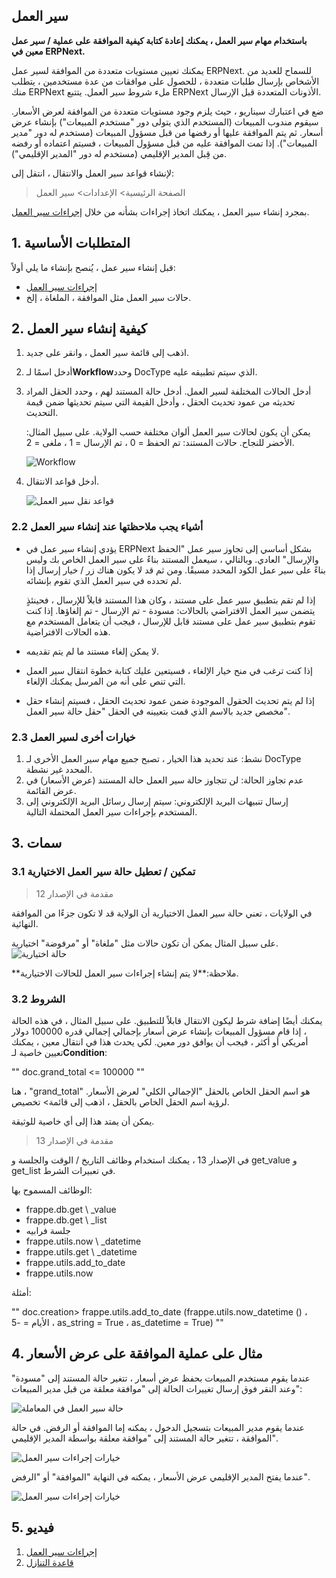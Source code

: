 ## سير العمل

**باستخدام مهام سير العمل ، يمكنك إعادة كتابة كيفية الموافقة على عملية / سير عمل معين في ERPNext.**

يمكنك تعيين مستويات متعددة من الموافقة لسير عمل ERPNext. للسماح للعديد من الأشخاص بإرسال طلبات متعددة ، للحصول على موافقات من عدة مستخدمين ، يتطلب منك ERPNext ملء شروط سير العمل. يتتبع ERPNext الأذونات المتعددة قبل الإرسال.

ضع في اعتبارك سيناريو ، حيث يلزم وجود مستويات متعددة من الموافقة لعرض الأسعار. سيقوم مندوب المبيعات (المستخدم الذي يتولى دور "مستخدم المبيعات") بإنشاء عرض أسعار. ثم يتم الموافقة عليها أو رفضها من قبل مسؤول المبيعات (مستخدم له دور "مدير المبيعات"). إذا تمت الموافقة عليه من قبل مسؤول المبيعات ، فسيتم اعتماده أو رفضه من قِبل المدير الإقليمي (مستخدم له دور "المدير الإقليمي").

لإنشاء قواعد سير العمل والانتقال ، انتقل إلى:

> الصفحة الرئيسية> الإعدادات> سير العمل

بمجرد إنشاء سير العمل ، يمكنك اتخاذ إجراءات بشأنه من خلال [إجراءات سير العمل](https://docs.erpnext.com/docs/v13/user/manual/en/setting-up/workflow-actions).

## 1. المتطلبات الأساسية

قبل إنشاء سير عمل ، يُنصح بإنشاء ما يلي أولاً:

* [إجراءات سير العمل](https://docs.erpnext.com/docs/v13/user/manual/en/setting-up/workflow-actions)
* حالات سير العمل مثل الموافقة ، الملغاة ، إلخ.

## 2. كيفية إنشاء سير العمل

1. اذهب إلى قائمة سير العمل ، وانقر على جديد.
2. أدخل اسمًا لـ**Workflow**وحدد DocType الذي سيتم تطبيقه عليه.
3. أدخل الحالات المختلفة لسير العمل. أدخل حالة المستند لهم ، وحدد الحقل المراد تحديثه من عمود تحديث الحقل ، وأدخل القيمة التي سيتم تحديثها ضمن قيمة التحديث.
    
    يمكن أن يكون لحالات سير العمل ألوان مختلفة حسب الولاية. على سبيل المثال: الأخضر للنجاح. حالات المستند: تم الحفظ = 0 ، تم الإرسال = 1 ، ملغى = 2.
    
    ![Workflow](https://docs.erpnext.com/files/workflow.png)
    
4. أدخل قواعد الانتقال.
    
    ![قواعد نقل سير العمل](https://docs.erpnext.com/files/workflow-transition-rules.png)
    

### 2.2 أشياء يجب ملاحظتها عند إنشاء سير العمل

* يؤدي إنشاء سير عمل في ERPNext بشكل أساسي إلى تجاوز سير عمل "الحفظ والإرسال" العادي. وبالتالي ، سيعمل المستند بناءً على سير العمل الخاص بك وليس بناءً على سير عمل الكود المحدد مسبقًا. ومن ثم قد لا يكون هناك زر / خيار إرسال إذا لم تحدده في سير العمل الذي تقوم بإنشائه.
    
    إذا لم تقم بتطبيق سير عمل على مستند ، وكان هذا المستند قابلاً للإرسال ، فحينئذٍ يتضمن سير العمل الافتراضي بالحالات: مسودة - تم الإرسال - تم إلغاؤها. إذا كنت تقوم بتطبيق سير عمل على مستند قابل للإرسال ، فيجب أن يتعامل المستخدم مع هذه الحالات الافتراضية.
    
* لا يمكن إلغاء مستند ما لم يتم تقديمه.
    
* إذا كنت ترغب في منح خيار الإلغاء ، فسيتعين عليك كتابة خطوة انتقال سير العمل التي تنص على أنه من المرسل يمكنك الإلغاء.
    
* إذا لم يتم تحديث الحقول الموجودة ضمن عمود تحديث الحقل ، فسيتم إنشاء حقل مخصص جديد بالاسم الذي قمت بتعيينه في الحقل "حقل حالة سير العمل".
    

### 2.3 خيارات أخرى لسير العمل

1. نشط: عند تحديد هذا الخيار ، تصبح جميع مهام سير العمل الأخرى لـ DocType المحدد غير نشطة.
2. عدم تجاوز الحالة: لن تتجاوز حالة سير العمل حالة المستند (عرض الأسعار) في عرض القائمة.
3. إرسال تنبيهات البريد الإلكتروني: سيتم إرسال رسائل البريد الإلكتروني إلى المستخدم بإجراءات سير العمل المحتملة التالية.

## 3. سمات

### 3.1 تمكين / تعطيل حالة سير العمل الاختيارية

> مقدمة في الإصدار 12

في الولايات ، تعني حالة سير العمل الاختيارية أن الولاية قد لا تكون جزءًا من الموافقة النهائية.

على سبيل المثال يمكن أن تكون حالات مثل "ملغاة" أو "مرفوضة" اختيارية. ![حالة اختيارية](https://docs.erpnext.com/files/workflow-optional-state.png)

**ملاحظة:**لا يتم إنشاء إجراءات سير العمل للحالات الاختيارية.

### 3.2 الشروط

يمكنك أيضًا إضافة شرط ليكون الانتقال قابلاً للتطبيق. على سبيل المثال ، في هذه الحالة ، إذا قام مسؤول المبيعات بإنشاء عرض أسعار بإجمالي إجمالي قدره 100000 دولار أمريكي أو أكثر ، فيجب أن يوافق دور معين. لكي يحدث هذا في انتقال معين ، يمكنك تعيين خاصية لـ**Condition**:

""
doc.grand_total <= 100000
""

هنا ، "grand_total" هو اسم الحقل الخاص بالحقل "الإجمالي الكلي" لعرض الأسعار. لرؤية اسم الحقل الخاص بالحقل ، اذهب إلى قائمة> تخصيص.

يمكن أن يمتد هذا إلى أي خاصية للوثيقة.

> مقدمة في الإصدار 13

في الإصدار 13 ، يمكنك استخدام وظائف التاريخ / الوقت والجلسة و get_value و get_list في تعبيرات الشرط.

الوظائف المسموح بها:

* frappe.db.get \ _value
* frappe.db.get \ _list
* جلسة فرابيه
* frappe.utils.now \ _datetime
* frappe.utils.get \ _datetime
* frappe.utils.add_to_date
* frappe.utils.now

أمثلة:

""
doc.creation> frappe.utils.add_to_date (frappe.utils.now_datetime () ، الأيام = -5 ، as_string = True ، as_datetime = True)
""

## 4. مثال على عملية الموافقة على عرض الأسعار

عندما يقوم مستخدم المبيعات بحفظ عرض أسعار ، تتغير حالة المستند إلى "مسودة" وعند النقر فوق إرسال تغييرات الحالة إلى "موافقة معلقة من قبل مدير المبيعات":

![حالة سير العمل في المعاملة](https://docs.erpnext.com/files/workflow-status-in-transaction.png)

عندما يقوم مدير المبيعات بتسجيل الدخول ، يمكنه إما الموافقة أو الرفض. في حالة الموافقة ، تتغير حالة المستند إلى "موافقة معلقة بواسطة المدير الإقليمي".

![خيارات إجراءات سير العمل](https://docs.erpnext.com/files/workflow-action-options.png)

عندما يفتح المدير الإقليمي عرض الأسعار ، يمكنه في النهاية "الموافقة" أو "الرفض".

![خيارات إجراءات سير العمل](https://docs.erpnext.com/files/workflow-action-options-2.png)

## 5. فيديو

1. [إجراءات سير العمل](https://docs.erpnext.com/docs/v13/user/manual/en/setting-up/workflow-actions)
2. [قاعدة التنازل](https://docs.erpnext.com/docs/v13/user/manual/en/automation/assignment-rule)